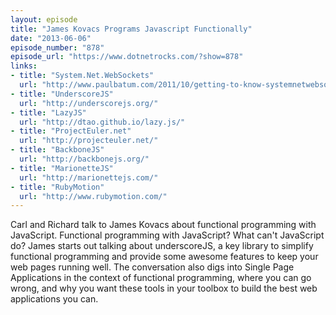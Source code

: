 ```yaml
---
layout: episode
title: "James Kovacs Programs Javascript Functionally"
date: "2013-06-06"
episode_number: "878"
episode_url: "https://www.dotnetrocks.com/?show=878"
links:
- title: "System.Net.WebSockets"
  url: "http://www.paulbatum.com/2011/10/getting-to-know-systemnetwebsockets.html"
- title: "UnderscoreJS"
  url: "http://underscorejs.org/"
- title: "LazyJS"
  url: "http://dtao.github.io/lazy.js/"
- title: "ProjectEuler.net"
  url: "http://projecteuler.net/"
- title: "BackboneJS"
  url: "http://backbonejs.org/"
- title: "MarionetteJS"
  url: "http://marionettejs.com/"
- title: "RubyMotion"
  url: "http://www.rubymotion.com/"
---
```


Carl and Richard talk to James Kovacs about functional programming with JavaScript. Functional programming with JavaScript? What can't JavaScript do? James starts out talking about underscoreJS, a key library to simplify functional programming and provide some awesome features to keep your web pages running well. The conversation also digs into Single Page Applications in the context of functional programming, where you can go wrong, and why you want these tools in your toolbox to build the best web applications you can.
